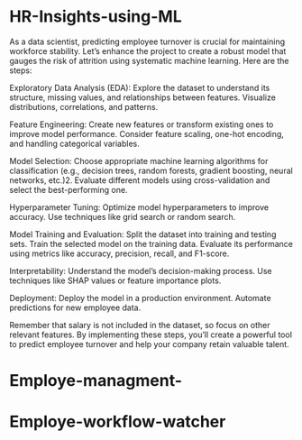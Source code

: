 # HR-Insights-using-ML
As a data scientist, predicting employee turnover is crucial for maintaining workforce stability. Let’s enhance the project to create a robust model that gauges the risk of attrition using systematic machine learning. Here are the steps:


Exploratory Data Analysis (EDA):
Explore the dataset to understand its structure, missing values, and relationships between features.
Visualize distributions, correlations, and patterns.

Feature Engineering:
Create new features or transform existing ones to improve model performance.
Consider feature scaling, one-hot encoding, and handling categorical variables.

Model Selection:
Choose appropriate machine learning algorithms for classification (e.g., decision trees, random forests, gradient boosting, neural networks, etc.)2.
Evaluate different models using cross-validation and select the best-performing one.

Hyperparameter Tuning:
Optimize model hyperparameters to improve accuracy.
Use techniques like grid search or random search.

Model Training and Evaluation:
Split the dataset into training and testing sets.
Train the selected model on the training data.
Evaluate its performance using metrics like accuracy, precision, recall, and F1-score.

Interpretability:
Understand the model’s decision-making process.
Use techniques like SHAP values or feature importance plots.

Deployment:
Deploy the model in a production environment.
Automate predictions for new employee data.

Remember that salary is not included in the dataset, so focus on other relevant features. By implementing these steps, you’ll create a powerful tool to predict employee turnover and help your company retain valuable talent.
# Employe-managment-
# Employe-workflow-watcher
